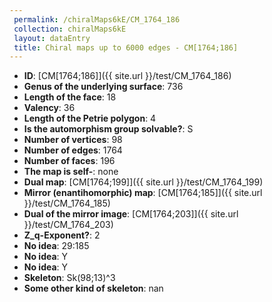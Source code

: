 ```yaml
--- 
 permalink: /chiralMaps6kE/CM_1764_186 
 collection: chiralMaps6kE
 layout: dataEntry
 title: Chiral maps up to 6000 edges - CM[1764;186]
---
```


- **ID**: [CM[1764;186]]({{ site.url }}/test/CM_1764_186)
- **Genus of the underlying surface**: 736
- **Length of the face**: 18
- **Valency**: 36
- **Length of the Petrie polygon**: 4
- **Is the automorphism group solvable?**: S
- **Number of vertices**: 98
- **Number of edges**: 1764
- **Number of faces**: 196
- **The map is self-**: none
- **Dual map**: [CM[1764;199]]({{ site.url }}/test/CM_1764_199)
- **Mirror (enantihomorphic) map**: [CM[1764;185]]({{ site.url }}/test/CM_1764_185)
- **Dual of the mirror image**: [CM[1764;203]]({{ site.url }}/test/CM_1764_203)
- **Z_q-Exponent?**: 2
- **No idea**:  29:185
- **No idea**: Y
- **No idea**: Y
- **Skeleton**: Sk(98;13)^3
- **Some other kind of skeleton**: nan
